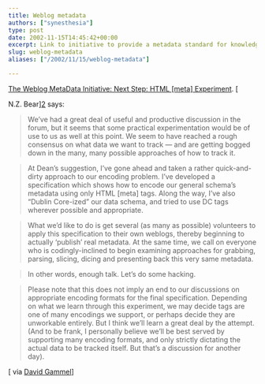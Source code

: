 ```yaml
---
title: Weblog metadata
authors: ["synesthesia"]
type: post
date: 2002-11-15T14:45:42+00:00
excerpt: Link to initiative to provide a metadata standard for knowledge-logging
slug: weblog-metadata 
aliases: ["/2002/11/15/weblog-metadata"]

---
```

[The Weblog MetaData Initiative: Next Step: HTML [meta] Experiment][1]. [
  
N.Z. Bear][2] says:

> We&#8217;ve had a great deal of useful and productive discussion in the forum, but it seems that some practical experimentation would be of use to us as well at this point. We seem to have reached a rough consensus on what data we want to track &#8212; and are getting bogged down in the many, many possible approaches of how to track it.
  
> At Dean&#8217;s suggestion, I&#8217;ve gone ahead and taken a rather quick-and-dirty approach to our encoding problem. I&#8217;ve developed a specification which shows how to encode our general schema&#8217;s metadata using only HTML [meta] tags. Along the way, I&#8217;ve also &#8220;Dublin Core-ized&#8221; our data schema, and tried to use DC tags wherever possible and appropriate.
  
> What we&#8217;d like to do is get several (as many as possible) volunteers to apply this specification to their own weblogs, thereby beginning to actually &#8216;publish&#8217; real metadata. At the same time, we call on everyone who is codingly-inclined to begin examining approaches for grabbing, parsing, slicing, dicing and presenting back this very same metadata.
  
> In other words, enough talk. Let&#8217;s do some hacking.
  
> Please note that this does not imply an end to our discussions on appropriate encoding formats for the final specification. Depending on what we learn through this experiment, we may decide tags are one of many encodings we support, or perhaps decide they are unworkable entirely. But I think we&#8217;ll learn a great deal by the attempt. (And to be frank, I personally believe we&#8217;ll be best served by supporting many encoding formats, and only strictly dictating the actual data to be tracked itself. But that&#8217;s a discussion for another day). 

[ via [David Gammel][3]]

 [1]: https://www.wmdi.org/archives/001390.html#001390
 [2]: https://www.truthlaidbear.com/
 [3]: https://www.highcontext.com/